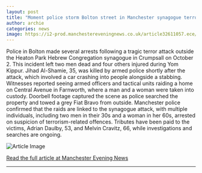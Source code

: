 ```yaml
---
layout: post
title: "Moment police storm Bolton street in Manchester synagogue terror attack probe"
author: archie
categories: news
image: https://i2-prod.manchestereveningnews.co.uk/article32611057.ece/ALTERNATES/s1200/0_momentJPG.jpg
---
```

Police in Bolton made several arrests following a tragic terror attack outside the Heaton Park Hebrew Congregation synagogue in Crumpsall on October 2. This incident left two men dead and four others injured during Yom Kippur. Jihad Al-Shamie, 35, was killed by armed police shortly after the attack, which involved a car crashing into people alongside a stabbing. Witnesses reported seeing armed officers and tactical units raiding a home on Central Avenue in Farnworth, where a man and a woman were taken into custody. Doorbell footage captured the scene as police searched the property and towed a grey Fiat Bravo from outside. Manchester police confirmed that the raids are linked to the synagogue attack, with multiple individuals, including two men in their 30s and a woman in her 60s, arrested on suspicion of terrorism-related offences. Tributes have been paid to the victims, Adrian Daulby, 53, and Melvin Cravitz, 66, while investigations and searches are ongoing.

![Article Image](https://i2-prod.manchestereveningnews.co.uk/article32611057.ece/ALTERNATES/s1200/0_momentJPG.jpg)

[Read the full article at Manchester Evening News](https://www.manchestereveningnews.co.uk/news/greater-manchester-news/moment-police-storm-bolton-street-32610994)

---
